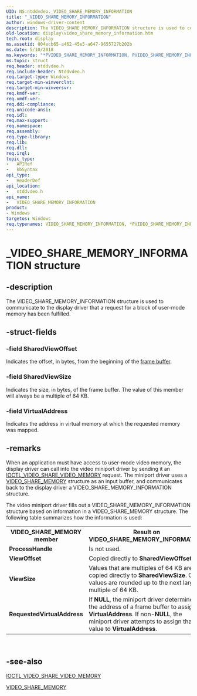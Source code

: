 ```yaml
---
UID: NS:ntddvdeo._VIDEO_SHARE_MEMORY_INFORMATION
title: "_VIDEO_SHARE_MEMORY_INFORMATION"
author: windows-driver-content
description: The VIDEO_SHARE_MEMORY_INFORMATION structure is used to communicate to the display driver that a request for a block of user-mode memory has been fulfilled.
old-location: display\video_share_memory_information.htm
tech.root: display
ms.assetid: 004ecb65-a462-45e5-a647-9655727b202b
ms.date: 5/10/2018
ms.keywords: "*PVIDEO_SHARE_MEMORY_INFORMATION, PVIDEO_SHARE_MEMORY_INFORMATION, PVIDEO_SHARE_MEMORY_INFORMATION structure pointer [Display Devices], VIDEO_SHARE_MEMORY_INFORMATION, VIDEO_SHARE_MEMORY_INFORMATION structure [Display Devices], Video_Structs_bed1b1c4-1ee2-4f6b-862e-d6dd85d11e35.xml, _VIDEO_SHARE_MEMORY_INFORMATION, display.video_share_memory_information, ntddvdeo/PVIDEO_SHARE_MEMORY_INFORMATION, ntddvdeo/VIDEO_SHARE_MEMORY_INFORMATION"
ms.topic: struct
req.header: ntddvdeo.h
req.include-header: Ntddvdeo.h
req.target-type: Windows
req.target-min-winverclnt: 
req.target-min-winversvr: 
req.kmdf-ver: 
req.umdf-ver: 
req.ddi-compliance: 
req.unicode-ansi: 
req.idl: 
req.max-support: 
req.namespace: 
req.assembly: 
req.type-library: 
req.lib: 
req.dll: 
req.irql: 
topic_type:
-	APIRef
-	kbSyntax
api_type:
-	HeaderDef
api_location:
-	ntddvdeo.h
api_name:
-	VIDEO_SHARE_MEMORY_INFORMATION
product:
- Windows
targetos: Windows
req.typenames: VIDEO_SHARE_MEMORY_INFORMATION, *PVIDEO_SHARE_MEMORY_INFORMATION
---
```


# _VIDEO_SHARE_MEMORY_INFORMATION structure


## -description


The VIDEO_SHARE_MEMORY_INFORMATION structure is used to communicate to the display driver that a request for a block of user-mode memory has been fulfilled.


## -struct-fields




### -field SharedViewOffset

Indicates the offset, in bytes, from the beginning of the <a href="https://msdn.microsoft.com/f697e0db-1db0-4a81-94d8-0ca079885480">frame buffer</a>.


### -field SharedViewSize

Indicates the size, in bytes, of the frame buffer. The value of this member will always be a multiple of 64 KB.


### -field VirtualAddress

Indicates the address in virtual memory at which the requested memory was mapped.


## -remarks



When an application must have access to user-mode video memory, the display driver can call into the video miniport driver by sending it an <a href="https://msdn.microsoft.com/library/windows/hardware/ff568149">IOCTL_VIDEO_SHARE_VIDEO_MEMORY</a> request. The miniport driver uses a <a href="https://msdn.microsoft.com/library/windows/hardware/ff570548">VIDEO_SHARE_MEMORY</a> structure as an input buffer, and communicates back to the display driver a VIDEO_SHARE_MEMORY_INFORMATION structure. 

The video miniport driver fills out a VIDEO_SHARE_MEMORY_INFORMATION structure based on information in a VIDEO_SHARE_MEMORY structure. The following table summarizes how the information is used:

<table>
<tr>
<th>VIDEO_SHARE_MEMORY member</th>
<th>Result on VIDEO_SHARE_MEMORY_INFORMATION</th>
</tr>
<tr>
<td>
<b>ProcessHandle</b>

</td>
<td>
Is not used.

</td>
</tr>
<tr>
<td>
<b>ViewOffset</b>

</td>
<td>
Copied directly to <b>SharedViewOffset</b>.

</td>
</tr>
<tr>
<td>
<b>ViewSize</b>

</td>
<td>
Values that are multiples of 64 KB are copied directly to <b>SharedViewSize</b>. Other values are rounded up to the next larger multiple of 64 KB. 

</td>
</tr>
<tr>
<td>
<b>RequestedVirtualAddress</b>

</td>
<td>
If <b>NULL</b>, the miniport driver determines the address of a frame buffer to assign to <b>VirtualAddress</b>. If non-<b>NULL</b>, the miniport driver attempts to assign that value to <b>VirtualAddress</b>.

</td>
</tr>
</table>
 




## -see-also




<a href="https://msdn.microsoft.com/library/windows/hardware/ff568149">IOCTL_VIDEO_SHARE_VIDEO_MEMORY</a>



<a href="https://msdn.microsoft.com/library/windows/hardware/ff570548">VIDEO_SHARE_MEMORY</a>
 

 

